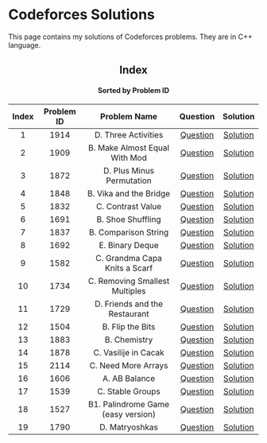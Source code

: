 # Codeforces Solutions

This page contains my solutions of Codeforces problems. They are in C++ language.  


<div align="center">

## Index 
#### Sorted by Problem ID 
|  Index  | Problem ID | Problem Name | Question | Solution |
| :-----: |  :--------: | :----------: | :------: | :------: |
| 1 | 1914 | D. Three Activities | [Question](https://codeforces.com/problemset/problem/1914/D) | [Solution](https://github.com/neharvard/CodeForces/blob/main/Codes/1914%20D.%20Three%20Activities.cpp)
| 2 | 1909 | B. Make Almost Equal With Mod | [Question](https://codeforces.com/problemset/problem/1909/B) | [Solution](https://github.com/neharvard/CodeForces/blob/main/Codes/1909%20B.%20Make%20Almost%20Equal%20With%20Mod.cpp)
| 3 | 1872 | D. Plus Minus Permutation | [Question](https://codeforces.com/problemset/problem/1872/D) | [Solution](https://github.com/neharvard/CodeForces/blob/main/Codes/1872%20D.%20Plus%20Minus%20Permutation.cpp)
| 4 | 1848 | B. Vika and the Bridge | [Question](https://codeforces.com/problemset/problem/1848/B) | [Solution](https://github.com/neharvard/CodeForces/blob/main/Codes/1848%20B.%20Vika%20and%20the%20Bridge.cpp)
| 5 | 1832 | C. Contrast Value | [Question](https://codeforces.com/problemset/problem/1832/C) | [Solution](https://github.com/neharvard/CodeForces/blob/main/Codes/1832%20C.%20Contrast%20Value.cpp)
| 6 | 1691 | B. Shoe Shuffling | [Question](https://codeforces.com/problemset/problem/1691/B) | [Solution](https://github.com/neharvard/CodeForces/blob/main/1691%20B.%20Shoe%20Shuffling.cpp)
| 7 | 1837 | B. Comparison String | [Question](https://codeforces.com/problemset/problem/1837/B) | [Solution](https://github.com/neharvard/CodeForces/blob/main/1837%20B.%20Comparison%20String.cpp)
| 8 | 1692 | E. Binary Deque | [Question](https://codeforces.com/contest/1692/problem/E) | [Solution](https://github.com/neharvard/CodeForces/blob/main/1692%20E.%20Binary%20Deque.cpp)
| 9 | 1582 | C. Grandma Capa Knits a Scarf | [Question](https://codeforces.com/problemset/problem/1582/C) | [Solution](https://github.com/neharvard/CodeForces/blob/main/1582%20C.%20Grandma%20Capa%20Knits%20a%20Scarf.cpp)
| 10 | 1734 | C. Removing Smallest Multiples | [Question](https://codeforces.com/problemset/problem/1734/C) | [Solution](https://github.com/neharvard/CodeForces/blob/main/1734%20C.%20Removing%20Smallest%20Multiples.cpp)
| 11 | 1729 | D. Friends and the Restaurant | [Question](https://codeforces.com/problemset/problem/1729/D) | [Solution](https://github.com/neharvard/CodeForces/blob/main/1729%20D.%20Friends%20and%20the%20Restaurant.cpp)
| 12 | 1504 | B. Flip the Bits | [Question](https://codeforces.com/contest/1504/problem/B) | [Solution](https://github.com/neharvard/CodeForces/blob/main/1504%20B.%20Flip%20the%20Bits.cpp)
| 13 | 1883 | B. Chemistry | [Question](https://codeforces.com/problemset/problem/1883/B) | [Solution](https://github.com/neharvard/CodeForces/blob/main/1883%20B.%20Chemistry.cpp)
| 14 | 1878 | C. Vasilije in Cacak | [Question](https://codeforces.com/problemset/problem/1878/C) | [Solution](https://github.com/neharvard/CodeForces/blob/main/1878%20C.%20Vasilije%20in%20Cacak.cpp)
| 15 | 2114 | C. Need More Arrays | [Question](https://codeforces.com/contest/2114/problem/C) | [Solution](https://github.com/neharvard/CodeForces/blob/main/2114%20C.%20Need%20More%20Arrays.cpp)
| 16 | 1606 | A. AB Balance | [Question](https://codeforces.com/contest/1606/problem/A) | [Solution](https://github.com/neharvard/CodeForces/blob/main/1606%20A.%20AB%20Balance.cpp)
| 17 | 1539 | C. Stable Groups | [Question](https://codeforces.com/problemset/problem/1539/C) | [Solution](https://github.com/neharvard/CodeForces/blob/main/1539%20C.%20Stable%20Groups.cpp)
| 18 | 1527 | B1. Palindrome Game (easy version) | [Question](https://codeforces.com/problemset/problem/1527/B1) | [Solution](https://github.com/neharvard/CodeForces/blob/main/1527%20B1.%20Palindrome%20Game%20(easy%20version).cpp)
| 19 | 1790 |D. Matryoshkas | [Question](https://codeforces.com/problemset/problem/1790/D) | [Solution](https://github.com/neharvard/CodeForces/blob/main/1790%20D.%20Matryoshkas.cpp)
